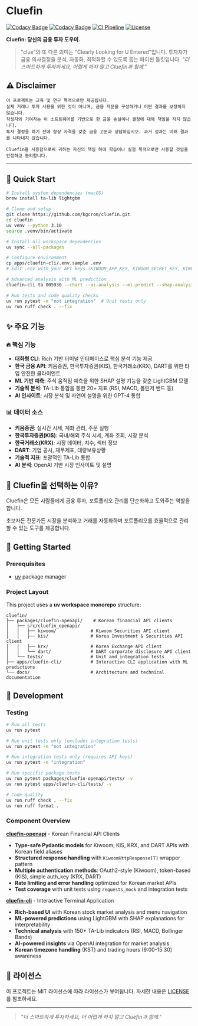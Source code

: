 # Cluefin

[![Codacy Badge](https://app.codacy.com/project/badge/Grade/92b750be06a24d88869fbe83fb4f4cf4)](https://app.codacy.com/gh/kgcrom/cluefin/dashboard?utm_source=gh&utm_medium=referral&utm_content=&utm_campaign=Badge_grade)
[![Codacy Badge](https://app.codacy.com/project/badge/Coverage/92b750be06a24d88869fbe83fb4f4cf4)](https://app.codacy.com/gh/kgcrom/cluefin/dashboard?utm_source=gh&utm_medium=referral&utm_content=&utm_campaign=Badge_coverage)
[![CI Pipeline](https://github.com/kgcrom/cluefin/actions/workflows/ci.yml/badge.svg)](https://github.com/kgcrom/cluefin/actions/workflows/ci.yml)
[![License](https://img.shields.io/github/license/kgcrom/cluefin)](LICENSE)

**Cluefin: 당신의 금융 투자 도우미.**

> "clue"의 또 다른 의미는 "Clearly Looking for U Entered"입니다.
> 투자자가 금융 의사결정을 분석, 자동화, 최적화할 수 있도록 돕는 파이썬 툴킷입니다.
> _"더 스마트하게 투자하세요, 어렵게 하지 말고 Cluefin과 함께."_

## ⚠️ Disclaimer

```
이 프로젝트는 교육 및 연구 목적으로만 제공됩니다.
실제 거래나 투자 사용을 위한 것이 아니며, 금융 자문을 구성하거나 어떤 결과를 보장하지 않습니다.
작성자와 기여자는 이 소프트웨어를 기반으로 한 금융 손실이나 결정에 대해 책임을 지지 않습니다.
투자 결정을 하기 전에 항상 자격을 갖춘 금융 고문과 상담하십시오. 과거 성과는 미래 결과를 나타내지 않습니다.

Cluefin을 사용함으로써 귀하는 자신의 책임 하에 학습이나 실험 목적으로만 사용할 것임을 인정하고 동의합니다.
```

---

## 🚀 Quick Start

```bash
# Install system dependencies (macOS)
brew install ta-lib lightgbm

# Clone and setup
git clone https://github.com/kgcrom/cluefin.git
cd cluefin
uv venv --python 3.10
source .venv/bin/activate

# Install all workspace dependencies
uv sync --all-packages

# Configure environment
cp apps/cluefin-cli/.env.sample .env
# Edit .env with your API keys (KIWOOM_APP_KEY, KIWOOM_SECRET_KEY, KIWOOM_ENV, KIS_APP_KEY, KIS_SECRET_KEY, KIS_ENV, KRX_AUTH_KEY, DART_AUTH_KEY, OPENAI_API_KEY)

# Advanced analysis with ML prediction
cluefin-cli ta 005930 --chart --ai-analysis --ml-predict --shap-analysis

# Run tests and code quality checks
uv run pytest -m "not integration"  # Unit tests only
uv run ruff check . --fix
```

## ✨ 주요 기능

### 🔥 핵심 기능
- **대화형 CLI**: Rich 기반 터미널 인터페이스로 핵심 분석 기능 제공
- **한국 금융 API**: 키움증권, 한국투자증권(KIS), 한국거래소(KRX), DART를 위한 타입 안전한 클라이언트
- **ML 기반 예측**: 주식 움직임 예측을 위한 SHAP 설명 기능을 갖춘 LightGBM 모델
- **기술적 분석**: TA-Lib 통합을 통한 20+ 지표 (RSI, MACD, 볼린저 밴드 등)
- **AI 인사이트**: 시장 분석 및 자연어 설명을 위한 GPT-4 통합

### 📊 데이터 소스
- **키움증권**: 실시간 시세, 계좌 관리, 주문 실행
- **한국투자증권(KIS)**: 국내/해외 주식 시세, 계좌 조회, 시장 분석
- **한국거래소(KRX)**: 시장 데이터, 지수, 섹터 정보
- **DART**: 기업 공시, 재무제표, 대량보유상황
- **기술적 지표**: 포괄적인 TA-Lib 통합
- **AI 분석**: OpenAI 기반 시장 인사이트 및 설명

## 📖 Cluefin을 선택하는 이유?
Cluefin은 모든 사람들에게 금융 투자, 포트폴리오 관리를 단순화하고 도와주는 역할을합니다.

초보자든 전문가든 시장을 분석하고 거래를 자동화하며 포트폴리오를 효율적으로 관리할 수 있는 도구를 제공합니다.

## 🏁 Getting Started

### Prerequisites
- [uv](https://github.com/astral-sh/uv) package manager

### Project Layout
This project uses a **uv workspace monorepo** structure:
```
cluefin/
├── packages/cluefin-openapi/    # Korean financial API clients
│   ├── src/cluefin_openapi/
│   │   ├── kiwoom/             # Kiwoom Securities API client
│   │   ├── kis/                # Korea Investment & Securities API client
│   │   ├── krx/                # Korea Exchange API client
│   │   └── dart/               # DART corporate disclosure API client
│   └── tests/                  # Unit and integration tests
├── apps/cluefin-cli/           # Interactive CLI application with ML predictions
└── docs/                       # Architecture and technical documentation
```

## 🔧 Development

### Testing
```bash
# Run all tests
uv run pytest

# Run unit tests only (excludes integration tests)
uv run pytest -m "not integration"

# Run integration tests only (requires API keys)
uv run pytest -m "integration"

# Run specific package tests
uv run pytest packages/cluefin-openapi/tests/ -v
uv run pytest apps/cluefin-cli/tests/ -v

# Code quality
uv run ruff check . --fix
uv run ruff format .
```

### Component Overview

**[cluefin-openapi](packages/cluefin-openapi/)** - Korean Financial API Clients
- **Type-safe Pydantic models** for Kiwoom, KIS, KRX, and DART APIs with Korean field aliases
- **Structured response handling** with `KiwoomHttpResponse[T]` wrapper pattern
- **Multiple authentication methods**: OAuth2-style (Kiwoom), token-based (KIS), simple auth_key (KRX, DART)
- **Rate limiting and error handling** optimized for Korean market APIs
- **Test coverage** with unit tests using `requests_mock` and integration tests

**[cluefin-cli](apps/cluefin-cli/)** - Interactive Terminal Application  
- **Rich-based UI** with Korean stock market analysis and menu navigation
- **ML-powered predictions** using LightGBM with SHAP explanations for interpretability
- **Technical analysis** with 150+ TA-Lib indicators (RSI, MACD, Bollinger Bands)
- **AI-powered insights** via OpenAI integration for market analysis
- **Korean timezone handling** (KST) and trading hours (9:00-15:30) awareness

## 📄 라이선스
이 프로젝트는 MIT 라이선스에 따라 라이선스가 부여됩니다. 자세한 내용은 [LICENSE](LICENSE)를 참조하세요.

---

> _"더 스마트하게 투자하세요, 더 어렵게 하지 말고 Cluefin과 함께."_
